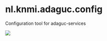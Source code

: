 # nl.knmi.adaguc.config
Configuration tool for adaguc-services

[![](https://jitpack.io/v/maartenplieger/nl.knmi.adaguc.config.svg)](https://jitpack.io/#maartenplieger/nl.knmi.adaguc.config)


